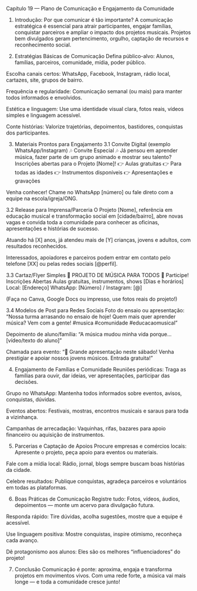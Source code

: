 Capítulo 19 — Plano de Comunicação e Engajamento da Comunidade
1. Introdução: Por que comunicar é tão importante?
A comunicação estratégica é essencial para atrair participantes, engajar famílias, conquistar parceiros e ampliar o impacto dos projetos musicais.
Projetos bem divulgados geram pertencimento, orgulho, captação de recursos e reconhecimento social.

2. Estratégias Básicas de Comunicação
Defina público-alvo: Alunos, famílias, parceiros, comunidade, mídia, poder público.

Escolha canais certos: WhatsApp, Facebook, Instagram, rádio local, cartazes, site, grupos de bairro.

Frequência e regularidade: Comunicação semanal (ou mais) para manter todos informados e envolvidos.

Estética e linguagem: Use uma identidade visual clara, fotos reais, vídeos simples e linguagem acessível.

Conte histórias: Valorize trajetórias, depoimentos, bastidores, conquistas dos participantes.

3. Materiais Prontos para Engajamento
3.1 Convite Digital (exemplo WhatsApp/Instagram)
🎶 Convite Especial 🎶
Já pensou em aprender música, fazer parte de um grupo animado e mostrar seu talento?
Inscrições abertas para o Projeto [Nome]!
👉 Aulas gratuitas
👉 Para todas as idades
👉 Instrumentos disponíveis
👉 Apresentações e gravações

Venha conhecer! Chame no WhatsApp [número] ou fale direto com a equipe na escola/igreja/ONG.

3.2 Release para Imprensa/Parceria
O Projeto [Nome], referência em educação musical e transformação social em [cidade/bairro], abre novas vagas e convida toda a comunidade para conhecer as oficinas, apresentações e histórias de sucesso.

Atuando há [X] anos, já atendeu mais de [Y] crianças, jovens e adultos, com resultados reconhecidos.

Interessados, apoiadores e parceiros podem entrar em contato pelo telefone [XX] ou pelas redes sociais [@perfil].

3.3 Cartaz/Flyer Simples
🎵 PROJETO DE MÚSICA PARA TODOS 🎵
Participe! Inscrições Abertas
Aulas gratuitas, instrumentos, shows
[Dias e horários]
Local: [Endereço]
WhatsApp: [Número] / Instagram: [@]

(Faça no Canva, Google Docs ou impresso, use fotos reais do projeto!)

3.4 Modelos de Post para Redes Sociais
Foto do ensaio ou apresentação:
“Nossa turma arrasando no ensaio de hoje! Quem mais quer aprender música? Vem com a gente! #musica #comunidade #educacaomusical”

Depoimento de aluno/família:
“A música mudou minha vida porque… [vídeo/texto do aluno]”

Chamada para evento:
“🎤 Grande apresentação neste sábado! Venha prestigiar e apoiar nossos jovens músicos. Entrada gratuita!”

4. Engajamento de Famílias e Comunidade
Reuniões periódicas: Traga as famílias para ouvir, dar ideias, ver apresentações, participar das decisões.

Grupo no WhatsApp: Mantenha todos informados sobre eventos, avisos, conquistas, dúvidas.

Eventos abertos: Festivais, mostras, encontros musicais e saraus para toda a vizinhança.

Campanhas de arrecadação: Vaquinhas, rifas, bazares para apoio financeiro ou aquisição de instrumentos.

5. Parcerias e Captação de Apoios
Procure empresas e comércios locais: Apresente o projeto, peça apoio para eventos ou materiais.

Fale com a mídia local: Rádio, jornal, blogs sempre buscam boas histórias da cidade.

Celebre resultados: Publique conquistas, agradeça parceiros e voluntários em todas as plataformas.

6. Boas Práticas de Comunicação
Registre tudo: Fotos, vídeos, áudios, depoimentos — monte um acervo para divulgação futura.

Responda rápido: Tire dúvidas, acolha sugestões, mostre que a equipe é acessível.

Use linguagem positiva: Mostre conquistas, inspire otimismo, reconheça cada avanço.

Dê protagonismo aos alunos: Eles são os melhores “influenciadores” do projeto!

7. Conclusão
Comunicação é ponte: aproxima, engaja e transforma projetos em movimentos vivos.
Com uma rede forte, a música vai mais longe — e toda a comunidade cresce junto!

